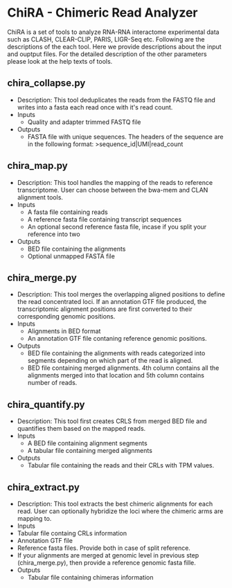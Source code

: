 # ChiRA - Chimeric Read Analyzer

ChiRA is a set of tools to analyze RNA-RNA interactome experimental data such as CLASH, CLEAR-CLIP, PARIS, LIGR-Seq etc. Following are the descriptions of the each tool. Here we provide descriptions about the input and ouptput files. For the detailed description of the other parameters please look at the help texts of tools.

## chira_collapse.py
* Description: This tool deduplicates the reads from the FASTQ file and writes into a fasta each read once with it's read count.
* Inputs
  * Quality and adapter trimmed FASTQ file
* Outputs
  * FASTA file with unique sequences. The headers of the sequence are in the following format: >sequence_id|UMI|read_count

## chira_map.py
* Description: This tool handles the mapping of the reads to reference transcriptome. User can choose between the bwa-mem and CLAN alignment tools.
* Inputs
  * A fasta file containing reads
  * A reference fasta file containing transcript sequences
  * An optional second reference fasta file, incase if  you split your reference into two
* Outputs
  * BED file containing the alignments
  * Optional unmapped FASTA file

## chira_merge.py
* Description: This tool merges the overlapping aligned positions to define the read concentrated loci. If an annotation GTF file produced, the transcriptomic alignment positions are first converted to their corresponding genomic positions.
* Inputs
  * Alignments in BED format
  * An annotation GTF file contaning reference genomic positions.
* Outputs
  * BED file containing the alignments with reads categorized into segments depending on which part of the read is aligned.
  * BED file containing merged alignments. 4th column contains all the alignments merged into that location and 5th column contains number of reads.

## chira_quantify.py
* Description: This tool first creates CRLS from merged BED file and quantifies them based on the mapped reads.
* Inputs
  * A BED file containing alignment segments
  * A tabular  file containing merged alignments
* Outputs
  * Tabular file containing the reads and their CRLs with TPM values.

## chira_extract.py
* Description: This tool extracts the best chimeric alignments for each read. User can optionally hybridize the loci where the chimeric arms are mapping to. 
* Inputs
 * Tabular file containg CRLs information
  * Annotation GTF file
  * Reference fasta files. Provide both in case of split reference.
  * If your alignments are merged at genomic level in previous step (chira_merge.py), then provide a reference genomic fasta fille.
* Outputs
  * Tabular file containing chimeras information
